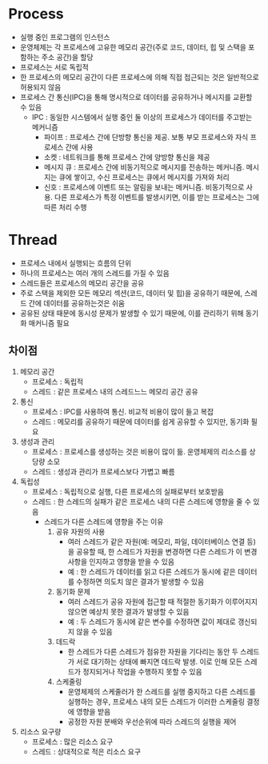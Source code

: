 # Process
- 실행 중인 프로그램의 인스턴스
- 운영체제는 각 프로세스에 고유한 메모리 공간(주로 코드, 데이터, 힙 및 스택을 포함하는 주소 공간)을 할당
- 프로세스는 서로 독립적
- 한 프로세스의 메모리 공간이 다른 프로세스에 의해 직접 접근되는 것은 일반적으로 허용되지 않음
- 프로세스 간 통신(IPC)을 통해 명시적으로 데이터를 공유하거나 메시지를 교환할 수 있음
  - IPC : 동일한 시스템에서 실행 중인 둘 이상의 프로세스가 데이터를 주고받는 메커니즘
      - 파이프 : 프로세스 간에 단방향 통신을 제공. 보통 부모 프로세스와 자식 프로세스 간에 사용
      - 소켓 : 네트워크를 통해 프로세스 간에 양방향 통신을 제공
      - 메시지 큐 : 프로세스 간에 비동기적으로 메시지를 전송하는 메커니즘. 메시지는 큐에 쌓이고, 수신 프로세스는 큐에서 메시지를 가져와 처리
      - 신호 : 프로세스에 이벤트 또는 알림을 보내는 메커니즘. 비동기적으로 사용. 다른 프로세스가 특정 이벤트를 발생시키면, 이를 받는 프로세스는 그에 따른 처리 수행


# Thread
- 프로세스 내에서 실행되는 흐름의 단위
- 하나의 프로세스는 여러 개의 스레드를 가질 수 있음
- 스레드들은 프로세스의 메모리 공간을 공유
- 주로 스택을 제외한 모든 메모리 섹션(코드, 데이터 및 힙)을 공유하기 때문에, 스레드 간에 데이터를 공유하는것은 쉬움
- 공유된 상태 때문에 동시성 문제가 발생할 수 있기 때문에, 이를 관리하기 위해 동기화 매커니즘 필요


## 차이점
1. 메모리 공간
   - 프로세스 : 독립적
   - 스레드 : 같은 프로세스 내의 스레드느느 메모리 공간 공유
2. 통신
   - 프로세스 : IPC를 사용하여 통신. 비교적 비용이 많이 들고 복잡
   - 스레드 : 메모리를 공유하기 때문에 데이터를 쉽게 공유할 수 있지만, 동기화 필요
3. 생성과 관리
   - 프로세스 : 프로세스를 생성하는 것은 비용이 많이 듦. 운영체제의 리소스를 상당량 소모
   - 스레드 : 생성과 관리가 프로세스보다 가볍고 빠름
4. 독립성
   - 프로세스 : 독립적으로 실행, 다른 프로세스의 실패로부터 보호받음
   - 스레드 : 한 스레드의 실패가 같은 프로세스 내의 다른 스레드에 영향을 줄 수 있음
     - 스레드가 다른 스레드에 영향을 주는 이유
       1. 공유 자원의 사용
          - 여러 스레드가 같은 자원(예: 메모리, 파일, 데이터베이스 연결 등)을 공유할 때, 한 스레드가 자원을 변경하면 다른 스레드가 이 변경 사항을 인지하고 영향을 받을 수 있음
          - 예 : 한 스레드가 데이터를 읽고 다른 스레드가 동시에 같은 데이터를 수정하면 의도치 않은 결과가 발생할 수 있음
       2. 동기화 문제
          - 여러 스레드가 공유 자원에 접근할 때 적절한 동기화가 이루어지지 않으면 예상치 못한 결과가 발생할 수 있음
          - 예 : 두 스레드가 동시에 같은 변수를 수정하면 값이 제대로 갱신되지 않을 수 있음
       3. 데드락
          - 한 스레드가 다른 스레드가 점유한 자원을 기다리는 동안 두 스레드가 서로 대기하는 상태에 빠지면 데드락 발생. 이로 인해 모든 스레드가 정지되거나 작업을 수행하지 못할 수 있음
       4. 스케줄링
          - 운영체제의 스케줄러가 한 스레드를 실행 중지하고 다른 스레드를 실행하는 경우, 프로세스 내의 모든 스레드가 이러한 스케줄링 결정에 영향을 받음
          - 공정한 자원 분배와 우선순위에 따라 스레드의 실행을 제어
 5. 리소스 요구량
    - 프로세스 : 많은 리소스 요구
    - 스레드 : 상대적으로 적은 리소스 요구
